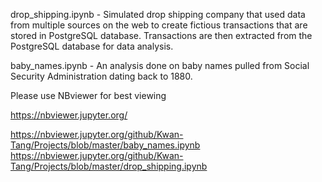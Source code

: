 drop_shipping.ipynb - Simulated drop shipping company that used data from multiple sources on the web to create fictious transactions that are stored in PostgreSQL database.  Transactions are then extracted from the PostgreSQL database for data analysis.  

baby_names.ipynb - An analysis done on baby names pulled from Social Security Administration dating back to 1880.

Please use NBviewer for best viewing

https://nbviewer.jupyter.org/

https://nbviewer.jupyter.org/github/Kwan-Tang/Projects/blob/master/baby_names.ipynb
https://nbviewer.jupyter.org/github/Kwan-Tang/Projects/blob/master/drop_shipping.ipynb